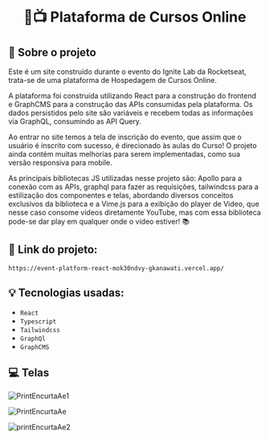 <h1 align="center">
  🔗📺 Plataforma de Cursos Online
</h1>

## :rocket: Sobre o projeto

Este é um site construído durante o evento do Ignite Lab da Rocketseat, trata-se de uma plataforma de Hospedagem de Cursos Online.

A plataforma foi construída utilizando React para a construção do frontend e GraphCMS para a construção das APIs consumidas pela plataforma. Os dados persistidos pelo site são variáveis e recebem todas as informações via GraphQL, consumindo as API Query.

Ao entrar no site temos a tela de inscrição do evento, que assim que o usuário é inscrito com sucesso, é direcionado às aulas do Curso! O projeto ainda contém muitas melhorias para serem implementadas, como sua versão responsiva para mobile.

As principais bibliotecas JS utilizadas nesse projeto são: Apollo para a conexão com as APIs, graphql para fazer as requisições, tailwindcss para a estilização dos componentes e telas, abordando diversos conceitos exclusivos da biblioteca e a Vime.js para a exibição do player de Video, que nesse caso consome videos diretamente YouTube, mas com essa biblioteca pode-se dar play em qualquer onde o video estiver! 📚

## :link: Link do projeto:

    https://event-platform-react-mok30ndvy-gkanawati.vercel.app/

## :bulb: Tecnologias usadas:

- `React`
- `Typescript`
- `Tailwindcss`
- `GraphQl`
- `GraphCMS`

## :computer: Telas

![PrintEncurtaAe1](https://user-images.githubusercontent.com/87530595/176568055-c17d5d52-7714-4e99-a911-3aeed2be51ad.png)

![PrintEncurtaAe](https://user-images.githubusercontent.com/87530595/176568071-aae92554-79f5-4c2c-b17b-a2268738d7f4.png)

![printEncurtaAe2](https://user-images.githubusercontent.com/87530595/176568074-b8455c97-6bbd-4958-89df-1e8b636e498d.png)
